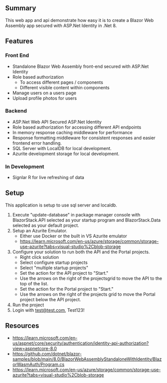 ## Summary
This web app and api demonstrate how easy it is to create a Blazor Web Assembly app secured with ASP.Net Identity in .Net 8.

## Features
### Front End
- Standalone Blazor Web Assembly front-end secured with ASP.Net Identity
- Role based authorization
    - To access different pages / components
    - Different visible content within components
- Manage users on a users page
- Upload profile photos for users
### Backend
- ASP.Net Web API Secured ASP.Net Identity
- Role based authorization for accessing different API endpoints
- In memory response caching middleware for performance
- Response formatting middleware for consistent responses and easier frontend error handling.
- SQL Server with LocalDB for local development.
- Azurite development storage for local development.

### In Development
- Signlar R for live refreshing of data


## Setup
This application is setup to use sql server and localdb.
1. Execute "update-database" in package manager console with BlazorStack.API selected as your startup program and BlazorStack.Data selected as your default project.
2. Setup an Azurite Emulator.
    - Either use Docker or the built in VS Azurite emulator
    - https://learn.microsoft.com/en-us/azure/storage/common/storage-use-azurite?tabs=visual-studio%2Cblob-storage
3. Configure your solution to run both the API and the Portal projects.
    - Right click solution
    - Select configure startup projects
    - Select "multiple startup projects" 
    - Set the action for the API project to "Start."
    - Use the arrows on the right of the projectsgrid to move the API to the top of the list.
    - Set the action for the Portal project to "Start."
    - Use the arrows on the right of the projects grid to move the Portal project below the API project.
4. Run the project
5. Login with test@test.com, Test123!


## Resources
- https://learn.microsoft.com/en-us/aspnet/core/security/authentication/identity-api-authorization?view=aspnetcore-8.0
- https://github.com/dotnet/blazor-samples/blob/main/8.0/BlazorWebAssemblyStandaloneWithIdentity/BlazorWasmAuth/Program.cs
- https://learn.microsoft.com/en-us/azure/storage/common/storage-use-azurite?tabs=visual-studio%2Cblob-storage